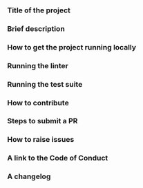### Title of the project

### Brief description

### How to get the project running locally

### Running the linter

### Running the test suite

### How to contribute

### Steps to submit a PR

### How to raise issues

### A link to the Code of Conduct

### A changelog
